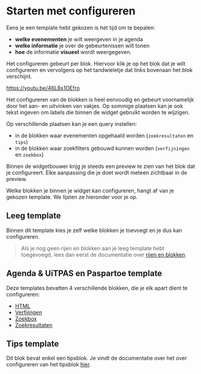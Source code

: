 # Starten met configureren

Eens je een template hebt gekozen is het tijd om te bepalen:

* **welke evenementen** je wilt weergeven in je agenda
* **welke informatie** je over de gebeurtenissen wilt tonen
* **hoe** de informatie **visueel** wordt weergegeven.

Het configureren gebeurt per blok. Hiervoor klik je op het blok dat je wilt configureren en vervolgens op het tandwieletje dat links bovenaan het blok verschijnt.

<https://youtu.be/46L8s1OEfro>

Het configureren van de blokken is heel eenvoudig en gebeurt voornamelijk door het aan- en uitvinken van vakjes. Op sommige plaatsen kan je ook tekst ingeven om labels die binnen de widget gebruikt worden te wijzigen.

Op verschillende plaatsen kan je een query instellen:

* in de blokken waar evenementen opgehaald worden (`zoekresultaten` en `tips`)
* in de blokken waar zoekfilters gebouwd kunnen worden (`verfijningen` en `zoekbox`)

Binnen de widgetbouwer krijg je steeds een preview te zien van het blok dat je configureert. Elke aanpassing die je doet wordt meteen zichtbaar in de preview.

Welke blokken je binnen je widget kan configureren, hangt af van je gekozen template. We lijsten ze hieronder voor je op.

## Leeg template

Binnen dit template kies je zelf welke blokken je toevoegt en je dus kan configureren.

> Als je nog geen rijen en blokken aan je leeg template hebt toegevoegd, lees dan eerst de documentatie over [rijen en blokken](../rijen-en-blokken.md).

## Agenda & UiTPAS en Paspartoe template

Deze templates bevatten 4 verschillende blokken, die je elk apart dient te configureren:

* [HTML](/html.md)
* [Verfijingen](/verfijningen.md)
* [Zoekbox](/zoekbox.md)
* [Zoekresultaten](/zoekresultaten.md)

## Tips template

Dit blok bevat enkel een tipsblok. Je vindt de documentatie over het over configureren van het tipsblok [hier](/tips.md).

